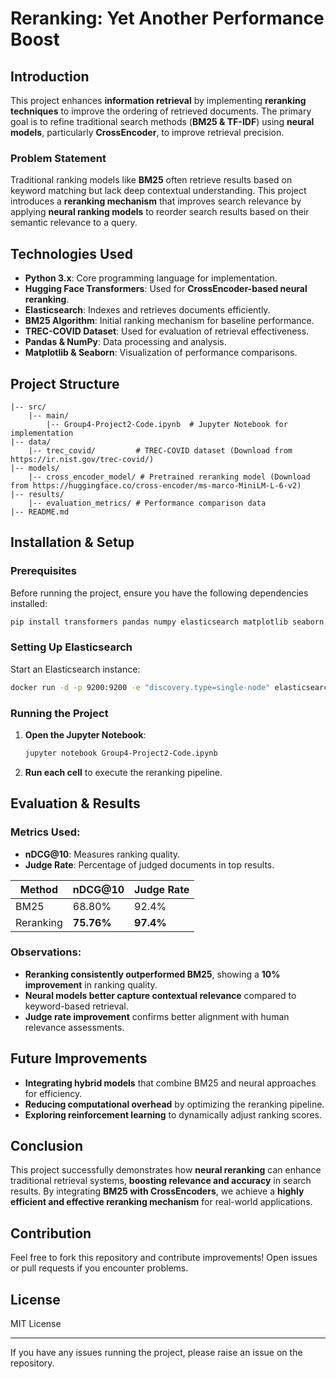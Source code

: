 # Reranking: Yet Another Performance Boost

## Introduction
This project enhances **information retrieval** by implementing **reranking techniques** to improve the ordering of retrieved documents. The primary goal is to refine traditional search methods (**BM25 & TF-IDF**) using **neural models**, particularly **CrossEncoder**, to improve retrieval precision.

### Problem Statement
Traditional ranking models like **BM25** often retrieve results based on keyword matching but lack deep contextual understanding. This project introduces a **reranking mechanism** that improves search relevance by applying **neural ranking models** to reorder search results based on their semantic relevance to a query.

## Technologies Used
- **Python 3.x**: Core programming language for implementation.
- **Hugging Face Transformers**: Used for **CrossEncoder-based neural reranking**.
- **Elasticsearch**: Indexes and retrieves documents efficiently.
- **BM25 Algorithm**: Initial ranking mechanism for baseline performance.
- **TREC-COVID Dataset**: Used for evaluation of retrieval effectiveness.
- **Pandas & NumPy**: Data processing and analysis.
- **Matplotlib & Seaborn**: Visualization of performance comparisons.

## Project Structure
```
|-- src/
    |-- main/
        |-- Group4-Project2-Code.ipynb  # Jupyter Notebook for implementation
|-- data/
    |-- trec_covid/         # TREC-COVID dataset (Download from https://ir.nist.gov/trec-covid/)
|-- models/
    |-- cross_encoder_model/ # Pretrained reranking model (Download from https://huggingface.co/cross-encoder/ms-marco-MiniLM-L-6-v2)
|-- results/
    |-- evaluation_metrics/ # Performance comparison data
|-- README.md
```

## Installation & Setup
### Prerequisites
Before running the project, ensure you have the following dependencies installed:
```sh
pip install transformers pandas numpy elasticsearch matplotlib seaborn
```

### Setting Up Elasticsearch
Start an Elasticsearch instance:
```sh
docker run -d -p 9200:9200 -e "discovery.type=single-node" elasticsearch:7.10.1
```

### Running the Project
1. **Open the Jupyter Notebook**:
   ```sh
   jupyter notebook Group4-Project2-Code.ipynb
   ```
2. **Run each cell** to execute the reranking pipeline.

## Evaluation & Results
### Metrics Used:
- **nDCG@10**: Measures ranking quality.
- **Judge Rate**: Percentage of judged documents in top results.

| Method | nDCG@10 | Judge Rate |
|--------|--------|------------|
| BM25 | 68.80% | 92.4% |
| Reranking | **75.76%** | **97.4%** |

### Observations:
- **Reranking consistently outperformed BM25**, showing a **10% improvement** in ranking quality.
- **Neural models better capture contextual relevance** compared to keyword-based retrieval.
- **Judge rate improvement** confirms better alignment with human relevance assessments.

## Future Improvements
- **Integrating hybrid models** that combine BM25 and neural approaches for efficiency.
- **Reducing computational overhead** by optimizing the reranking pipeline.
- **Exploring reinforcement learning** to dynamically adjust ranking scores.

## Conclusion
This project successfully demonstrates how **neural reranking** can enhance traditional retrieval systems, **boosting relevance and accuracy** in search results. By integrating **BM25 with CrossEncoders**, we achieve a **highly efficient and effective reranking mechanism** for real-world applications.

## Contribution
Feel free to fork this repository and contribute improvements! Open issues or pull requests if you encounter problems.

## License
MIT License

---
If you have any issues running the project, please raise an issue on the repository.


